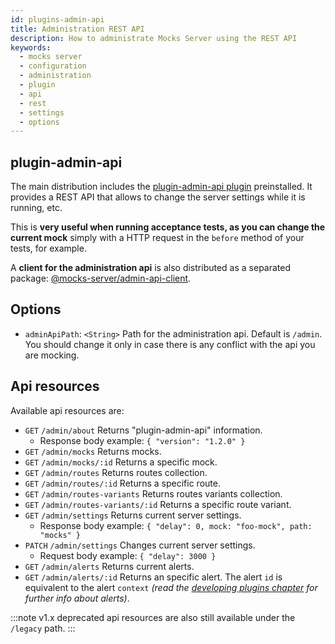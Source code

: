 ```yaml
---
id: plugins-admin-api
title: Administration REST API
description: How to administrate Mocks Server using the REST API
keywords:
  - mocks server
  - configuration
  - administration
  - plugin
  - api
  - rest
  - settings
  - options
---
```


## plugin-admin-api

The main distribution includes the [plugin-admin-api plugin](https://www.npmjs.com/package/@mocks-server/plugin-admin-api) preinstalled. It provides a REST API that allows to change the server settings while it is running, etc.

This is __very useful when running acceptance tests, as you can change the current mock__ simply with a HTTP request in the `before` method of your tests, for example.

A __client for the administration api__ is also distributed as a separated package: [@mocks-server/admin-api-client](https://www.npmjs.com/package/@mocks-server/admin-api-client).

## Options

* `adminApiPath`: `<String>` Path for the administration api. Default is `/admin`. You should change it only in case there is any conflict with the api you are mocking.

## Api resources

Available api resources are:

* `GET` `/admin/about` Returns "plugin-admin-api" information.
  * Response body example: `{ "version": "1.2.0" }`
* `GET` `/admin/mocks` Returns mocks.
* `GET` `/admin/mocks/:id` Returns a specific mock.
* `GET` `/admin/routes` Returns routes collection.
* `GET` `/admin/routes/:id` Returns a specific route.
* `GET` `/admin/routes-variants` Returns routes variants collection.
* `GET` `/admin/routes-variants/:id` Returns a specific route variant.
* `GET` `/admin/settings` Returns current server settings.
  * Response body example: `{ "delay": 0, mock: "foo-mock", path: "mocks" }`
* `PATCH` `/admin/settings` Changes current server settings.
  * Request body example: `{ "delay": 3000 }`
* `GET` `/admin/alerts` Returns current alerts.
* `GET` `/admin/alerts/:id` Returns an specific alert. The alert `id` is equivalent to the alert `context` _(read the [developing plugins chapter](plugins-developing-plugins.md) for further info about alerts)_.

:::note
v1.x deprecated api resources are also still available under the `/legacy` path.
:::
